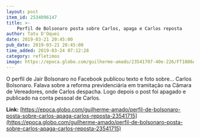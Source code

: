 ```yaml
---
layout: post
item_id: 2534096147
title: >-
    Perfil de Bolsonaro posta sobre Carlos, apaga e Carlos reposta
author: Tatu D'Oquei
date: 2019-03-21 20:45:00
pub_date: 2019-03-21 20:45:00
time_added: 2019-03-24 07:12:28
category: refletimos
image: https://epoca.globo.com/guilherme-amado/23541707-40e-226/FT1086A/652/WhatsApp-Image-2019-03-21-at-21.21.01.jpeg.jpg
---
```


O perfil de Jair Bolsonaro no Facebook publicou texto e foto sobre... Carlos Bolsonaro. Falava sobre a reforma previdenciária em tramitação na Câmara de Vereadores, onde Carlos despacha. Logo depois o post foi apagado e publicado na conta pessoal de Carlos.

**Link:** [https://epoca.globo.com/guilherme-amado/perfil-de-bolsonaro-posta-sobre-carlos-apaga-carlos-reposta-23541715](https://epoca.globo.com/guilherme-amado/perfil-de-bolsonaro-posta-sobre-carlos-apaga-carlos-reposta-23541715)

